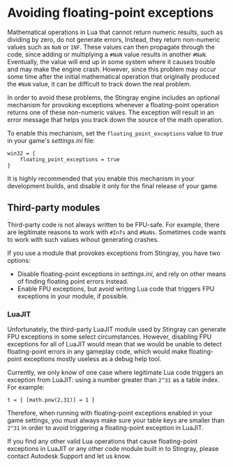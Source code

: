 # Avoiding floating-point exceptions

Mathematical operations in Lua that cannot return numeric results, such as dividing by zero, do not generate errors, Instead, they return non-numeric values such as `NaN` or `INF`. These values can then propagate through the code, since adding or multiplying a `#NaN` value results in another `#NaN`. Eventually, the value will end up in some system where it causes trouble and may make the engine crash. However, since this problem may occur some time after the initial mathematical operation that originally produced the `#NaN` value, it can be difficult to track down the real problem.

In order to avoid these problems, the Stingray engine includes an optional mechanism for provoking exceptions whenever a floating-point operation returns one of these non-numeric values. The exception will result in an error message that helps you track down the source of the math operation.

To enable this mechanism, set the `floating_point_exceptions` value to *true* in your game's *settings.ini* file:

~~~{sjson}
win32 = {
	floating_point_exceptions = true
}
~~~

It is highly recommended that you enable this mechanism in your development builds, and disable it only for the final release of your game.

## Third-party modules

Third-party code is not always written to be FPU-safe. For example, there are legitimate reasons to work with `#Infs` and `#NaNs`. Sometimes code wants to work with such values wihout generating crashes.

If you use a module that provokes exceptions from Stingray, you have two options:

*	Disable floating-point exceptions in *settings.ini*, and rely on other means of finding floating point errors instead.
*	Enable FPU exceptions, but avoid writing Lua code that triggers FPU exceptions in your module, if possible.

### LuaJIT

Unfortunately, the third-party LuaJIT module used by Stingray can generate FPU exceptions in some select circumstances. However, disabling FPU exceptions for all of LuaJIT would mean that we would be unable to detect floating-point errors in any gameplay code, which would make floating-point exceptions mostly useless as a debug help tool.

Currently, we only know of one case where legitimate Lua code triggers an exception from LuaJIT: using a number greater than `2^31` as a table index. For example:

~~~{lua}
t = { [math.pow(2,31)] = 1 }
~~~

Therefore, when running with floating-point exceptions enabled in your game settings, you must always make sure your table keys are smaller than `2^31` in order to avoid triggering a floating-point exception in LuaJIT.

If you find any other valid Lua operations that cause floating-point exceptions in LuaJIT or any other code module built in to Stingray, please contact Autodesk Support and let us know.
